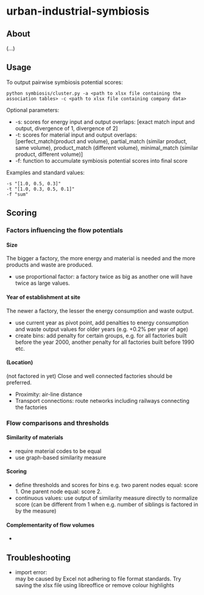 # urban-industrial-symbiosis

## About
(...)

## Usage
To output pairwise symbiosis potential scores:
```
python symbiosis/cluster.py -a <path to xlsx file containing the association tables> -c <path to xlsx file containing company data> 
```

Optional parameters:
*  -s: scores for energy input and output overlaps: [exact match input and output, divergence of 1, divergence of 2]
*  -t: scores for material input and output overlaps: [perfect_match(product and volume), partial_match (similar product, same volume), product_match (different volume), minimal_match (similar product, different volume)]
*  -f: function to accumulate symbiosis potential scores into final score

Examples and standard values:
```
-s "[1.0, 0.5, 0.3]"  
-t "[1.0, 0.3, 0.5, 0.1]"
-f "sum"
```

## Scoring

### Factors influencing the flow potentials

#### Size
The bigger a factory, the more energy and material is needed and the more products and waste are produced.
* use proportional factor: a factory twice as big as another one will have twice as large values. 

#### Year of establishment at site
The newer a factory, the lesser the energy consumption and waste output. 
*  use current year as pivot point, add penalties to energy consumption and waste output values for older years (e.g. +0.2% per year of age)
*  create bins: add penalty for certain groups, e.g. for all factories built before the year 2000, another penalty for all factories built before 1990 etc.

#### (Location)
(not factored in yet)
Close and well connected factories should be preferred.
*  Proximity: air-line distance
*  Transport connections: route networks including railways connecting the factories

### Flow comparisons and thresholds

#### Similarity of materials
*  require material codes to be equal
*  use graph-based similarity measure 

#### Scoring
*  define thresholds and scores for bins e.g. two parent nodes equal: score 1. One parent node equal: score 2. 
*  continuous values: use output of similarity measure directly to normalize score (can be different from 1 when e.g. number of siblings is factored in by the measure)

#### Complementarity of flow volumes
*  

## Troubleshooting
*  import error:  
   may be caused by Excel not adhering to file format standards. Try saving the xlsx file using libreoffice or remove colour highlights
